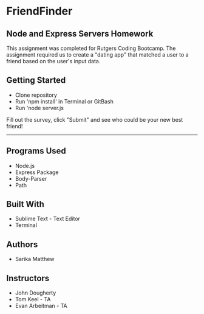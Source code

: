 # FriendFinder

## Node and Express Servers Homework

This assignment was completed for Rutgers Coding Bootcamp. 
The assignment required us to create a "dating app" that matched a user to a friend based on the user's input data.

## Getting Started
  * Clone repository
  * Run 'npm install' in Terminal or GitBash
  * Run 'node server.js
  
  Fill out the survey, click "Submit" and see who could be your new best friend!
  
 ---
 
 
 

## Programs Used
- Node.js
- Express Package 
- Body-Parser
- Path

## Built With
- Sublime Text - Text Editor
- Terminal

## Authors
- Sarika Matthew

## Instructors
- John Dougherty
- Tom Keel - TA
- Evan Arbeitman - TA
